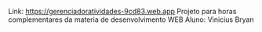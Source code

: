 Link: https://gerenciadoratividades-9cd83.web.app
Projeto para horas complementares da materia de desenvolvimento WEB
Aluno: Vinicius Bryan
 

